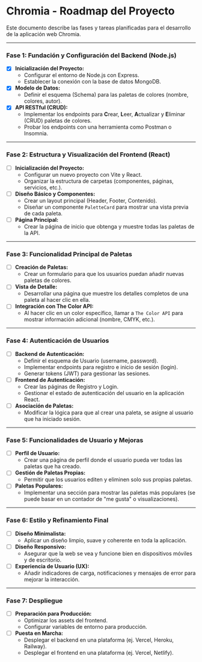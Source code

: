 # Chromia - Roadmap del Proyecto

Este documento describe las fases y tareas planificadas para el desarrollo de la aplicación web Chromia.

---

### Fase 1: Fundación y Configuración del Backend (Node.js)

*   [X] **Inicialización del Proyecto:**
    *   Configurar el entorno de Node.js con Express.
    *   Establecer la conexión con la base de datos MongoDB.
*   [X] **Modelo de Datos:**
    *   Definir el esquema (Schema) para las paletas de colores (nombre, colores, autor).
*   [X] **API RESTful (CRUD):**
    *   Implementar los endpoints para **C**rear, **L**eer, **A**ctualizar y **E**liminar (CRUD) paletas de colores.
    *   Probar los endpoints con una herramienta como Postman o Insomnia.

---

### Fase 2: Estructura y Visualización del Frontend (React)

*   [ ] **Inicialización del Proyecto:**
    *   Configurar un nuevo proyecto con Vite y React.
    *   Organizar la estructura de carpetas (componentes, páginas, servicios, etc.).
*   [ ] **Diseño Básico y Componentes:**
    *   Crear un layout principal (Header, Footer, Contenido).
    *   Diseñar un componente `PaletteCard` para mostrar una vista previa de cada paleta.
*   [ ] **Página Principal:**
    *   Crear la página de inicio que obtenga y muestre todas las paletas de la API.

---

### Fase 3: Funcionalidad Principal de Paletas

*   [ ] **Creación de Paletas:**
    *   Crear un formulario para que los usuarios puedan añadir nuevas paletas de colores.
*   [ ] **Vista de Detalle:**
    *   Desarrollar una página que muestre los detalles completos de una paleta al hacer clic en ella.
*   [ ] **Integración con The Color API:**
    *   Al hacer clic en un color específico, llamar a `The Color API` para mostrar información adicional (nombre, CMYK, etc.).

---

### Fase 4: Autenticación de Usuarios

*   [ ] **Backend de Autenticación:**
    *   Definir el esquema de Usuario (username, password).
    *   Implementar endpoints para registro e inicio de sesión (login).
    *   Generar tokens (JWT) para gestionar las sesiones.
*   [ ] **Frontend de Autenticación:**
    *   Crear las páginas de Registro y Login.
    *   Gestionar el estado de autenticación del usuario en la aplicación React.
*   [ ] **Asociación de Paletas:**
    *   Modificar la lógica para que al crear una paleta, se asigne al usuario que ha iniciado sesión.

---

### Fase 5: Funcionalidades de Usuario y Mejoras

*   [ ] **Perfil de Usuario:**
    *   Crear una página de perfil donde el usuario pueda ver todas las paletas que ha creado.
*   [ ] **Gestión de Paletas Propias:**
    *   Permitir que los usuarios editen y eliminen solo sus propias paletas.
*   [ ] **Paletas Populares:**
    *   Implementar una sección para mostrar las paletas más populares (se puede basar en un contador de "me gusta" o visualizaciones).

---

### Fase 6: Estilo y Refinamiento Final

*   [ ] **Diseño Minimalista:**
    *   Aplicar un diseño limpio, suave y coherente en toda la aplicación.
*   [ ] **Diseño Responsivo:**
    *   Asegurar que la web se vea y funcione bien en dispositivos móviles y de escritorio.
*   [ ] **Experiencia de Usuario (UX):**
    *   Añadir indicadores de carga, notificaciones y mensajes de error para mejorar la interacción.

---

### Fase 7: Despliegue

*   [ ] **Preparación para Producción:**
    *   Optimizar los assets del frontend.
    *   Configurar variables de entorno para producción.
*   [ ] **Puesta en Marcha:**
    *   Desplegar el backend en una plataforma (ej. Vercel, Heroku, Railway).
    *   Desplegar el frontend en una plataforma (ej. Vercel, Netlify).
